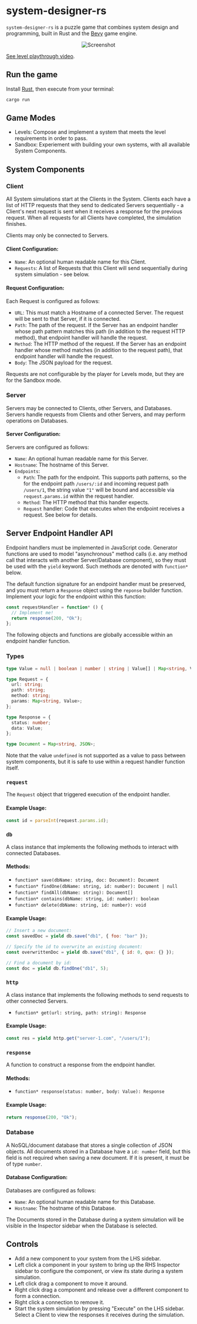 # system-designer-rs

`system-designer-rs` is a puzzle game that combines system design and programming, built in Rust and the [Bevy](https://bevyengine.org/) game engine.

<p align="center">
  <img src="./docs/level-3-playthrough.png" alt="Screenshot"/>
</p>

[See level playthrough video](https://youtu.be/1Rc2Toke0O8).

## Run the game

Install [Rust](https://www.rust-lang.org/tools/install), then execute from your terminal:

```bash
cargo run
```

## Game Modes

- Levels: Compose and implement a system that meets the level requirements in order to pass.
- Sandbox: Experiement with building your own systems, with all available System Components.

## System Components

### Client

All System simulations start at the Clients in the System. Clients each have a list of HTTP requests that they send to dedicated Servers sequentially - a Client's next request is sent when it receives a response for the previous request. When all requests for all Clients have completed, the simulation finishes.

Clients may only be connected to Servers.

#### Client Configuration:

- `Name`: An optional human readable name for this Client.
- `Requests`: A list of Requests that this Client will send sequentially during system simulation - see below.

#### Request Configuration:

Each Request is configured as follows:

- `URL`: This must match a Hostname of a connected Server. The request will be sent to that Server, if it is connected.
- `Path`: The path of the request. If the Server has an endpoint handler whose path pattern matches this path (in addition to the request HTTP method), that endpoint handler will handle the request.
- `Method`: The HTTP method of the request. If the Server has an endpoint handler whose method matches (in addition to the request path), that endpoint handler will handle the request.
- `Body`: The JSON payload for the request.

Requests are not configurable by the player for Levels mode, but they are for the Sandbox mode.

### Server

Servers may be connected to Clients, other Servers, and Databases. Servers handle requests from Clients and other Servers, and may perform operations on Databases.

#### Server Configuration:

Servers are configured as follows:

- `Name`: An optional human readable name for this Server.
- `Hostname`: The hostname of this Server.
- `Endpoints`:
  - `Path`: The path for the endpoint. This supports path patterns, so the for the endpoint path `/users/:id` and incoming request path `/users/1`, the string value `"1"` will be bound and accessible via `request.params.id` within the request handler.
  - `Method`: The HTTP method that this handler expects.
  - `Request` handler: Code that executes when the endpoint receives a request. See below for details.

## Server Endpoint Handler API

Endpoint handlers must be implemented in JavaScript code. Generator functions are used to model "asynchronous" method calls (i.e. any method call that interacts with another Server/Database component), so they must be used with the `yield` keyword. Such methods are denoted with `function*` below.

The default function signature for an endpoint handler must be preserved, and you must return a `Response` object using the `reponse` builder function. Implement your logic for the endpoint within this function:

```javascript
const requestHandler = function* () {
  // Implement me!
  return response(200, "Ok");
};
```

The following objects and functions are globally accessible within an endpoint handler function.

### Types

```typescript
type Value = null | boolean | number | string | Value[] | Map<string, Value>;

type Request = {
  url: string;
  path: string;
  method: string;
  params: Map<string, Value>;
};

type Response = {
  status: number;
  data: Value;
};

type Document = Map<string, JSON>;
```

Note that the value `undefined` is not supported as a value to pass between system components, but it is safe to use within a request handler function itself.

### `request`

The `Request` object that triggered execution of the endpoint handler.

#### Example Usage:

```javascript
const id = parseInt(request.params.id);
```

### `db`

A class instance that implements the following methods to interact with connected Databases.

#### Methods:

- `function* save(dbName: string, doc: Document): Document`
- `function* findOne(dbName: string, id: number): Document | null`
- `function* findAll(dbName: string): Document[]`
- `function* contains(dbName: string, id: number): boolean`
- `function* delete(dbName: string, id: number): void`

#### Example Usage:

```javascript
// Insert a new document:
const savedDoc = yield db.save("db1", { foo: "bar" });

// Specify the id to overwrite an existing document:
const overwrittenDoc = yield db.save("db1", { id: 0, qux: {} });

// Find a document by id:
const doc = yield db.findOne("db1", 5);
```

### `http`

A class instance that implements the following methods to send requests to other connected Servers.

- `function* get(url: string, path: string): Response`

#### Example Usage:

```javascript
const res = yield http.get("server-1.com", "/users/1");
```

### `response`

A function to construct a response from the endpoint handler.

#### Methods:

- `function* response(status: number, body: Value): Response`

#### Example Usage:

```javascript
return response(200, "Ok");
```

### Database

A NoSQL/document database that stores a single collection of JSON objects. All documents stored in a Database have a `id: number` field, but this field is not required when saving a new document. If it is present, it must be of type `number`.

#### Database Configuration:

Databases are configured as follows:

- `Name`: An optional human readable name for this Database.
- `Hostname`: The hostname of this Database.

The Documents stored in the Database during a system simulation will be visible in the Inspector sidebar when the Database is selected.

## Controls

- Add a new component to your system from the LHS sidebar.
- Left click a component in your system to bring up the RHS Inspector sidebar to configure the component, or view its state during a system simulation.
- Left click drag a component to move it around.
- Right click drag a component and release over a different component to form a connection.
- Right click a connection to remove it.
- Start the system simulation by pressing "Execute" on the LHS sidebar. Select a Client to view the responses it receives during the simulation.
